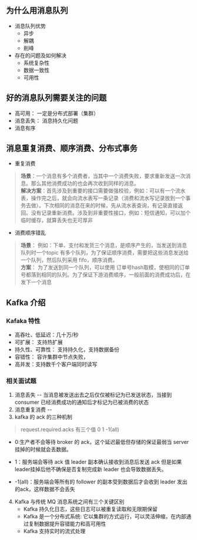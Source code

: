 ## 为什么用消息队列
- 消息队列优势
    - 异步
    - 解耦
    - 削峰
- 存在的问题及如何解决
    - 系统复杂性
    - 数据一致性
    - 可用性

## 好的消息队列需要关注的问题
- 高可用： 一定是分布式部署（集群）
- 消息丢失： 消息持久化问题
- 消息有序

## 消息重复消费、顺序消费、分布式事务
- 重复消费
> **场景**：一个消息有多个消费者，当其中一个消费失败，要求重新发送一次消息。那么其他消费成功的也会再次收到同样的消息。</br>
> **解决方案**：首先涉及到重要的接口需要做强校验，例如：可以有一个流水表，操作完之后，就会向流水表写一条记录（消费和流水写记录放到一个事务去做）。下次相同的消息在来的时候，先从流水表查询，有记录直接返回。没有记录重新消费。涉及到非重要性接口，例如：短信通知，可以加个临时缓存，就算丢失也无可厚非

- 消费顺序错乱
> **场景**： 例如：下单、支付和发货三个消息，是顺序产生的，当发送到消息队列时一个topic 有多个队列，为了保证顺序消费，需要把这些消息发送给 一个队列，然后队列采用 fifo，顺序消费。 </br>
> **方案**： 为了发送到同一个队列，可以使用 订单号hash取模，使相同的订单号都落到相同的队列。为了保证下游消费顺序，一般前面的消费成功后，在发下一个消息


## Kafka 介绍

### Kafaka 特性
- 高吞吐、低延迟：几十万/秒
- 可扩展： 支持热扩展
- 持久性、可靠性： 支持持久化，支持数据备份
- 容错性： 容许集群中节点失败，
- 高并发：支持数千个客户端同时读写
### 相关面试题
1. 消息丢失 -- 当消息被发送出去之后仅仅被标记为已发送状态，当接到 consumer 已经消费成功的通知后才标记为已被消费的状态
1. 消息重复消费 -- 
1. kafka 的 ack 的三种机制
> request.required.acks 有三个值 0 1 -1(all)

- 0:生产者不会等待 broker 的 ack，这个延迟最低但存储的保证最弱当 server 挂掉的时候就会丢数据。

- 1：服务端会等待 ack 值 leader 副本确认接收到消息后发送 ack 但是如果 leader挂掉后他不确保是否复制完成新 leader 也会导致数据丢失。

- -1(all)：服务端会等所有的 follower 的副本受到数据后才会收到 leader 发出的ack，这样数据不会丢失
4. Kafka 与传统 MQ 消息系统之间有三个关键区别 
    - Kafka 持久化日志，这些日志可以被重复读取和无限期保留
    - Kafka 是一个分布式系统: 它以集群的方式运行，可以灵活伸缩，在内部通过复制数据提升容错能力和高可用性
    - Kafka 支持实时的流式处理

